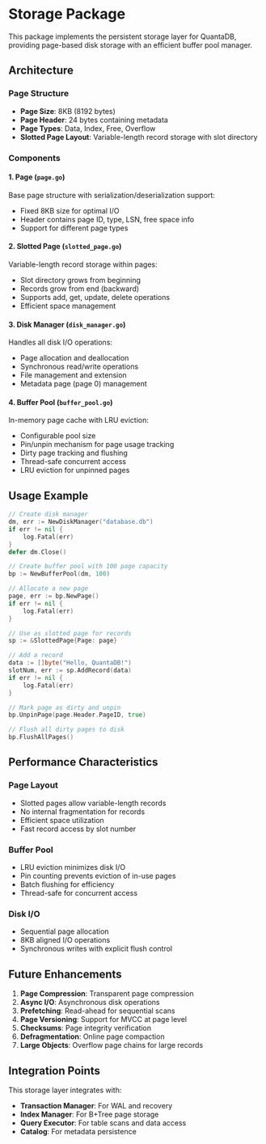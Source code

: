 # Storage Package

This package implements the persistent storage layer for QuantaDB, providing page-based disk storage with an efficient buffer pool manager.

## Architecture

### Page Structure
- **Page Size**: 8KB (8192 bytes)
- **Page Header**: 24 bytes containing metadata
- **Page Types**: Data, Index, Free, Overflow
- **Slotted Page Layout**: Variable-length record storage with slot directory

### Components

#### 1. Page (`page.go`)
Base page structure with serialization/deserialization support:
- Fixed 8KB size for optimal I/O
- Header contains page ID, type, LSN, free space info
- Support for different page types

#### 2. Slotted Page (`slotted_page.go`)
Variable-length record storage within pages:
- Slot directory grows from beginning
- Records grow from end (backward)
- Supports add, get, update, delete operations
- Efficient space management

#### 3. Disk Manager (`disk_manager.go`)
Handles all disk I/O operations:
- Page allocation and deallocation
- Synchronous read/write operations
- File management and extension
- Metadata page (page 0) management

#### 4. Buffer Pool (`buffer_pool.go`)
In-memory page cache with LRU eviction:
- Configurable pool size
- Pin/unpin mechanism for page usage tracking
- Dirty page tracking and flushing
- Thread-safe concurrent access
- LRU eviction for unpinned pages

## Usage Example

```go
// Create disk manager
dm, err := NewDiskManager("database.db")
if err != nil {
    log.Fatal(err)
}
defer dm.Close()

// Create buffer pool with 100 page capacity
bp := NewBufferPool(dm, 100)

// Allocate a new page
page, err := bp.NewPage()
if err != nil {
    log.Fatal(err)
}

// Use as slotted page for records
sp := &SlottedPage{Page: page}

// Add a record
data := []byte("Hello, QuantaDB!")
slotNum, err := sp.AddRecord(data)
if err != nil {
    log.Fatal(err)
}

// Mark page as dirty and unpin
bp.UnpinPage(page.Header.PageID, true)

// Flush all dirty pages to disk
bp.FlushAllPages()
```

## Performance Characteristics

### Page Layout
- Slotted pages allow variable-length records
- No internal fragmentation for records
- Efficient space utilization
- Fast record access by slot number

### Buffer Pool
- LRU eviction minimizes disk I/O
- Pin counting prevents eviction of in-use pages
- Batch flushing for efficiency
- Thread-safe for concurrent access

### Disk I/O
- Sequential page allocation
- 8KB aligned I/O operations
- Synchronous writes with explicit flush control

## Future Enhancements

1. **Page Compression**: Transparent page compression
2. **Async I/O**: Asynchronous disk operations
3. **Prefetching**: Read-ahead for sequential scans
4. **Page Versioning**: Support for MVCC at page level
5. **Checksums**: Page integrity verification
6. **Defragmentation**: Online page compaction
7. **Large Objects**: Overflow page chains for large records

## Integration Points

This storage layer integrates with:
- **Transaction Manager**: For WAL and recovery
- **Index Manager**: For B+Tree page storage
- **Query Executor**: For table scans and data access
- **Catalog**: For metadata persistence